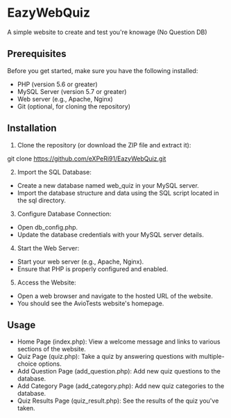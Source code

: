 # EazyWebQuiz
A simple website to create and test you're knowage (No Question DB)

## Prerequisites

Before you get started, make sure you have the following installed:

- PHP (version 5.6 or greater)
- MySQL Server (version 5.7 or greater)
- Web server (e.g., Apache, Nginx)
- Git (optional, for cloning the repository)

## Installation

1. Clone the repository (or download the ZIP file and extract it):

git clone https://github.com/eXPeRi91/EazyWebQuiz.git

2. Import the SQL Database:
- Create a new database named web_quiz in your MySQL server.
- Import the database structure and data using the SQL script located in the sql directory.

3. Configure Database Connection:
- Open db_config.php.
- Update the database credentials with your MySQL server details.

4. Start the Web Server:
- Start your web server (e.g., Apache, Nginx).
- Ensure that PHP is properly configured and enabled.

5. Access the Website:
- Open a web browser and navigate to the hosted URL of the website.
- You should see the AvioTests website's homepage.

## Usage

-    Home Page (index.php): View a welcome message and links to various sections of the website.
-    Quiz Page (quiz.php): Take a quiz by answering questions with multiple-choice options.
-    Add Question Page (add_question.php): Add new quiz questions to the database.
-    Add Category Page (add_category.php): Add new quiz categories to the database.
-    Quiz Results Page (quiz_result.php): See the results of the quiz you've taken.